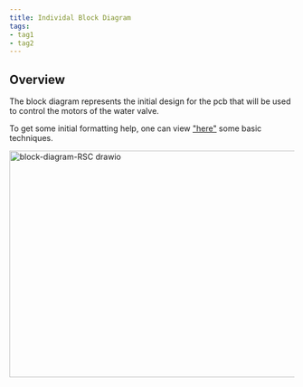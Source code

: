 ```yaml
---
title: Individal Block Diagram
tags:
- tag1
- tag2
---
```


## Overview
The block diagram represents the initial design for the pcb that will be used to control the motors of the water valve.

To get some initial formatting help, one can view ["here"](https://embedded-systems-design.github.io/EGR304DataSheetTemplate/Appendix/basic-markdown-examples/) some basic techniques.


<img width="882" height="401" alt="block-diagram-RSC drawio" src="https://github.com/user-attachments/assets/1d53fd7b-b9ce-4596-8d06-ca40139145c1" />
